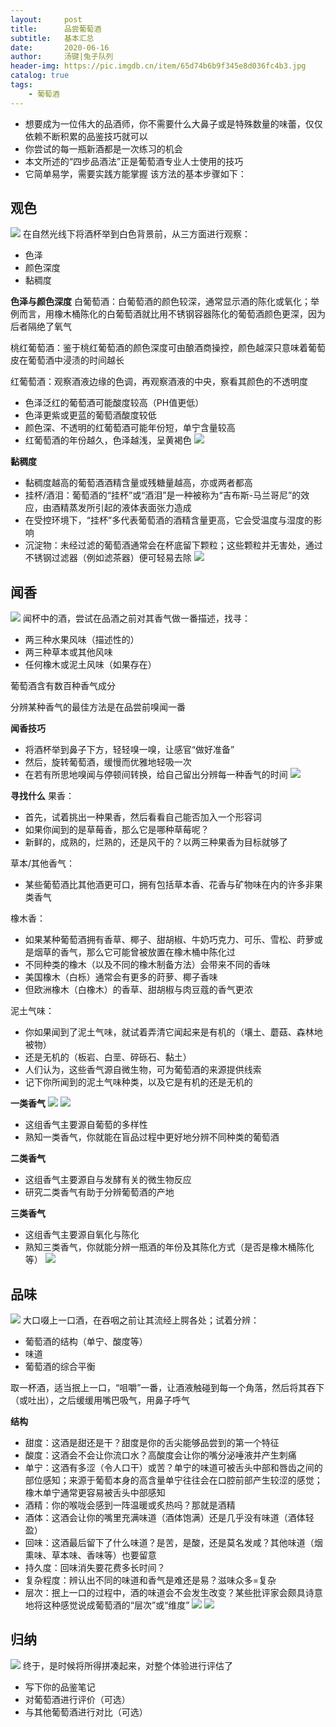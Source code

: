 ```yaml
---
layout:     post
title:      品尝葡萄酒
subtitle:   基本汇总
date:       2020-06-16
author:     汤键|兔子队列
header-img: https://pic.imgdb.cn/item/65d74b6b9f345e8d036fc4b3.jpg
catalog: true
tags:
    - 葡萄酒
---
```


- 想要成为一位伟大的品酒师，你不需要什么大鼻子或是特殊数量的味蕾，仅仅依赖不断积累的品鉴技巧就可以
- 你尝试的每一瓶新酒都是一次练习的机会
- 本文所述的“四步品酒法”正是葡萄酒专业人士使用的技巧
- 它简单易学，需要实践方能掌握
该方法的基本步骤如下：

## **观色**
![](https://pic.imgdb.cn/item/65d740889f345e8d0342d8bf.png)
在自然光线下将酒杯举到白色背景前，从三方面进行观察：
- 色泽
- 颜色深度
- 黏稠度

**色泽与颜色深度**
白葡萄酒：白葡萄酒的颜色较深，通常显示酒的陈化或氧化；举例而言，用橡木桶陈化的白葡萄酒就比用不锈钢容器陈化的葡萄酒颜色更深，因为后者隔绝了氧气

桃红葡萄酒：鉴于桃红葡萄酒的颜色深度可由酿酒商操控，颜色越深只意味着葡萄皮在葡萄酒中浸渍的时间越长

红葡萄酒：观察酒液边缘的色调，再观察酒液的中央，察看其颜色的不透明度
- 色泽泛红的葡萄酒可能酸度较高（PH值更低）
- 色泽更紫或更蓝的葡萄酒酸度较低
- 颜色深、不透明的红葡萄酒可能年份短，单宁含量较高
- 红葡萄酒的年份越久，色泽越浅，呈黄褐色
![](https://pic.imgdb.cn/item/65d740889f345e8d0342db29.png)

**黏稠度**
- 黏稠度越高的葡萄酒酒精含量或残糖量越高，亦或两者都高
- 挂杯/酒泪：葡萄酒的“挂杯”或“酒泪”是一种被称为“吉布斯-马兰哥尼”的效应，由酒精蒸发所引起的液体表面张力造成
- 在受控环境下，“挂杯”多代表葡萄酒的酒精含量更高，它会受温度与湿度的影响
- 沉淀物：未经过滤的葡萄酒通常会在杯底留下颗粒；这些颗粒并无害处，通过不锈钢过滤器（例如滤茶器）便可轻易去除
![](https://pic.imgdb.cn/item/65d740889f345e8d0342dbc6.png)


## **闻香**
![](https://pic.imgdb.cn/item/65d740889f345e8d0342d927.png)
闻杯中的酒，尝试在品酒之前对其香气做一番描述，找寻：
- 两三种水果风味（描述性的）
- 两三种草本或其他风味
- 任何橡木或泥土风味（如果存在）

葡萄酒含有数百种香气成分

分辨某种香气的最佳方法是在品尝前嗅闻一番

**闻香技巧**
- 将酒杯举到鼻子下方，轻轻嗅一嗅，让感官“做好准备”
- 然后，旋转葡萄酒，缓慢而优雅地轻吸一次
- 在若有所思地嗅闻与停顿间转换，给自己留出分辨每一种香气的时间
![](https://pic.imgdb.cn/item/65d740899f345e8d0342dc51.png)

**寻找什么**
果香：
- 首先，试着挑出一种果香，然后看看自己能否加入一个形容词
- 如果你闻到的是草莓香，那么它是哪种草莓呢？
- 新鲜的，成熟的，烂熟的，还是风干的？以两三种果香为目标就够了

草本/其他香气：
- 某些葡萄酒比其他酒更可口，拥有包括草本香、花香与矿物味在内的许多非果类香气

橡木香：
- 如果某种葡萄酒拥有香草、椰子、甜胡椒、牛奶巧克力、可乐、雪松、莳萝或是烟草的香气，那么它可能曾被放置在橡木桶中陈化过
- 不同种类的橡木（以及不同的橡木制备方法）会带来不同的香味
- 美国橡木（白栎）通常会有更多的莳萝、椰子香味
- 但欧洲橡木（白橡木）的香草、甜胡椒与肉豆蔻的香气更浓

泥土气味：
- 你如果闻到了泥土气味，就试着弄清它闻起来是有机的（壤土、蘑菇、森林地被物）
- 还是无机的（板岩、白垩、碎砾石、黏土）
- 人们认为，这些香气源自微生物，可为葡萄酒的来源提供线索
- 记下你所闻到的泥土气味种类，以及它是有机的还是无机的

**一类香气**
![](https://pic.imgdb.cn/item/65d740899f345e8d0342dcf8.jpg)
![](https://pic.imgdb.cn/item/65d740899f345e8d0342de2d.jpg)
- 这组香气主要源自葡萄的多样性
- 熟知一类香气，你就能在盲品过程中更好地分辨不同种类的葡萄酒

**二类香气**
- 这组香气主要源自与发酵有关的微生物反应
- 研究二类香气有助于分辨葡萄酒的产地

**三类香气**
- 这组香气主要源自氧化与陈化
- 熟知三类香气，你就能分辨一瓶酒的年份及其陈化方式（是否是橡木桶陈化等）
![](https://pic.imgdb.cn/item/65d740899f345e8d0342deaa.jpg)

## **品味**
![](https://pic.imgdb.cn/item/65d740889f345e8d0342d9c3.png)
大口啜上一口酒，在吞咽之前让其流经上腭各处；试着分辨：
- 葡萄酒的结构（单宁、酸度等）
- 味道
- 葡萄酒的综合平衡

取一杯酒，适当抿上一口，“咀嚼”一番，让酒液触碰到每一个角落，然后将其吞下（或吐出），之后缓缓用嘴巴吸气，用鼻子呼气

**结构**
- 甜度：这酒是甜还是干？甜度是你的舌尖能够品尝到的第一个特征
- 酸度：这酒会不会让你流口水？高酸度会让你的嘴分泌唾液并产生刺痛
- 单宁：这酒有多涩（令人口干）或苦？单宁的味道可被舌头中部和唇齿之间的部位感知；来源于葡萄本身的高含量单宁往往会在口腔前部产生较涩的感觉；橡木单宁通常更容易被舌头中部感知
- 酒精：你的喉咙会感到一阵温暖或炙热吗？那就是酒精
- 酒体：这酒会让你的嘴里充满味道（酒体饱满）还是几乎没有味道（酒体轻盈）
- 回味：这酒最后留下了什么味道？是苦，是酸，还是莫名发咸？其他味道（烟熏味、草本味、香味等）也要留意
- 持久度：回味消失要花费多长时间？
- 复杂程度：辨认出不同的味道和香气是难还是易？滋味众多=复杂
- 层次：抿上一口的过程中，酒的味道会不会发生改变？某些批评家会颇具诗意地将这种感觉说成葡萄酒的“层次”或“维度”
![](https://pic.imgdb.cn/item/65d740899f345e8d0342df5f.jpg)
![](https://pic.imgdb.cn/item/65d740899f345e8d0342dfb5.jpg)


## **归纳**
![](https://pic.imgdb.cn/item/65d740889f345e8d0342da52.png)
终于，是时候将所得拼凑起来，对整个体验进行评估了
- 写下你的品鉴笔记
- 对葡萄酒进行评价（可选）
- 与其他葡萄酒进行对比（可选）
